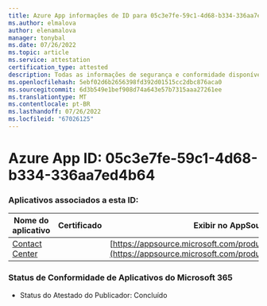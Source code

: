 ```yaml
---
title: Azure App informações de ID para 05c3e7fe-59c1-4d68-b334-336aa7ed4b64
ms.author: elmalova
author: elenamalova
manager: tonybal
ms.date: 07/26/2022
ms.topic: article
ms.service: attestation
certification_type: attested
description: Todas as informações de segurança e conformidade disponíveis para 05c3e7fe-59c1-4d68-b334-336aa7ed4b64.
ms.openlocfilehash: 5ebf02d6b2656398fd392d01515cc2dbc876aca0
ms.sourcegitcommit: 6d3b549e1bef908d74a643e57b7315aaa27261ee
ms.translationtype: MT
ms.contentlocale: pt-BR
ms.lasthandoff: 07/26/2022
ms.locfileid: "67026125"
---
```

# <a name="azure-app-id-05c3e7fe-59c1-4d68-b334-336aa7ed4b64"></a>Azure App ID: 05c3e7fe-59c1-4d68-b334-336aa7ed4b64


### <a name="apps-associated-with-this-id"></a>Aplicativos associados a esta ID:
| **Nome do aplicativo** | **Certificado** | **Exibir no AppSource** |
|--------------|---------------|-----------------------|
| [Contact Center](../forward/WA200001428.md) |  | [https://appsource.microsoft.com/product/office/WA200001428](https://appsource.microsoft.com/product/office/WA200001428) |

### <a name="microsoft-365-app-compliance-status"></a>Status de Conformidade de Aplicativos do Microsoft 365
- Status do Atestado do Publicador: Concluído
